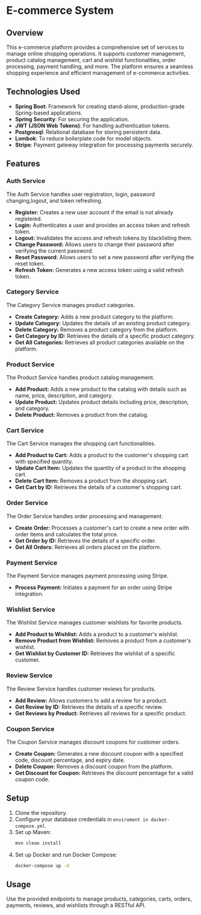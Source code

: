 # E-commerce System 

## Overview
This e-commerce platform provides a comprehensive set of services to manage online shopping operations. It supports customer management, product catalog management, cart and wishlist functionalities, order processing, payment handling, and more. The platform ensures a seamless shopping experience and efficient management of e-commerce activities.

## Technologies Used
- **Spring Boot**: Framework for creating stand-alone, production-grade Spring-based applications.
- **Spring Security**: For securing the application.
- **JWT (JSON Web Tokens)**: For handling authentication tokens.
- **Postgresql**: Relational database for storing persistent data.
- **Lombok**: To reduce boilerplate code for model objects.
- **Stripe**: Payment gateway integration for processing payments securely.

## Features

### Auth Service
The Auth Service handles user registration, login, password changing,logout, and token refreshing.

- **Register:** Creates a new user account if the email is not already registered.
- **Login:** Authenticates a user and provides an access token and refresh token.
- **Logout:** Invalidates the access and refresh tokens by blacklisting them.
- **Change Password:** Allows users to change their password after verifying the current password.
- **Reset Password**: Allows users to set a new password after verifying the reset token.
- **Refresh Token:** Generates a new access token using a valid refresh token.

### Category Service
The Category Service manages product categories.

- **Create Category:** Adds a new product category to the platform.
- **Update Category:** Updates the details of an existing product category.
- **Delete Category:** Removes a product category from the platform.
- **Get Category by ID:** Retrieves the details of a specific product category.
- **Get All Categories:** Retrieves all product categories available on the platform.

### Product Service
The Product Service handles product catalog management.

- **Add Product:** Adds a new product to the catalog with details such as name, price, description, and category.
- **Update Product:** Updates product details including price, description, and category.
- **Delete Product:** Removes a product from the catalog.

### Cart Service
The Cart Service manages the shopping cart functionalities.

- **Add Product to Cart:** Adds a product to the customer's shopping cart with specified quantity.
- **Update Cart Item:** Updates the quantity of a product in the shopping cart.
- **Delete Cart Item:** Removes a product from the shopping cart.
- **Get Cart by ID:** Retrieves the details of a customer's shopping cart.

### Order Service
The Order Service handles order processing and management.

- **Create Order:** Processes a customer's cart to create a new order with order items and calculates the total price.
- **Get Order by ID:** Retrieves the details of a specific order.
- **Get All Orders:** Retrieves all orders placed on the platform.

### Payment Service
The Payment Service manages payment processing using Stripe.

- **Process Payment:** Initiates a payment for an order using Stripe integration.
  
### Wishlist Service
The Wishlist Service manages customer wishlists for favorite products.

- **Add Product to Wishlist:** Adds a product to a customer's wishlist.
- **Remove Product from Wishlist:** Removes a product from a customer's wishlist.
- **Get Wishlist by Customer ID:** Retrieves the wishlist of a specific customer.

### Review Service
The Review Service handles customer reviews for products.

- **Add Review:** Allows customers to add a review for a product.
- **Get Review by ID:** Retrieves the details of a specific review.
- **Get Reviews by Product:** Retrieves all reviews for a specific product.



### Coupon Service
The Coupon Service manages discount coupons for customer orders.

- **Create Coupon:** Generates a new discount coupon with a specified code, discount percentage, and expiry date.
- **Delete Coupon:** Removes a discount coupon from the platform.
- **Get Discount for Coupon:** Retrieves the discount percentage for a valid coupon code.



## Setup
1. Clone the repository.
2. Configure your database credentials in `enviroment in docker-compose.yml`.
3. Set up Maven:
   ```bash
   mvn clean install
4. Set up Docker and run Docker Compose:
   ```bash
   docker-compose up -d

## Usage
Use the provided endpoints to manage products, categories, carts, orders, payments, reviews, and wishlists through a RESTful API.

